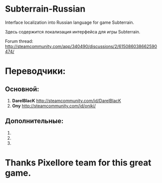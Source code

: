 # Subterrain-Russian

Interface localization into Russian language for game Subterrain.

Здесь содержится локализация интерфейса для игры Subterrain.


Forum thread: http://steamcommunity.com/app/340490/discussions/2/615086038662590474/


# Переводчики:


## Основной:
1. **DarelBlacK** http://steamcommunity.com/id/DarelBlacK
1. **Ony** http://steamcommunity.com/id/oniki/

## Дополнительные:
1. 
2. 
3. 


# Thanks Pixellore team for this great game.